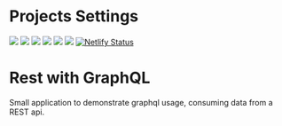 # Projects Settings

![](https://img.shields.io/github/package-json/v/morpa/spaceheroes.svg)
![](https://img.shields.io/github/last-commit/morpa/spaceheroes.svg?color=red)
![](https://img.shields.io/github/languages/top/morpa/spaceheroes.svg?color=yellow)
![](https://img.shields.io/github/languages/count/morpa/spaceheroes.svg?color=lightgrey)
![](https://img.shields.io/github/languages/code-size/morpa/spaceheroes.svg)
![](https://img.shields.io/github/repo-size/morpa/spaceheroes.svg?color=blueviolet)
[![Netlify Status](https://api.netlify.com/api/v1/badges/d47b4797-6703-4277-8175-ae773541f0ea/deploy-status)](https://app.netlify.com/sites/spaceheroes/deploys)

# Rest with GraphQL

Small application to demonstrate graphql usage, consuming data from a REST api.
